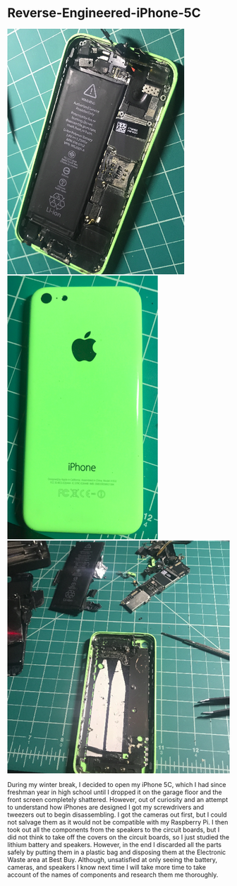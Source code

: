 <h1> Reverse-Engineered-iPhone-5C </h1>

<img src="images/Opened5C.png">
<img src="images/Empty5C.png">
<img src="images/Gutted5C.png">

During my winter break, I decided to open my iPhone 5C, which I had since freshman year in high 
school until I dropped it on the garage floor and the front screen completely shattered. However, 
out of curiosity and an attempt to understand how iPhones are designed I got my screwdrivers and 
tweezers out to begin disassembling. I got the cameras out first, but I could not salvage them as 
it would not be compatible with my Raspberry Pi. I then took out all the components from the speakers 
to the circuit boards, but I did not think to take off the covers on the circuit boards, so I just 
studied the lithium battery and speakers. However, in the end I discarded all the parts safely by 
putting them in a plastic bag and disposing them at the Electronic Waste area at Best Buy. Although, 
unsatisfied at only seeing the battery, cameras, and speakers I know next time I will take more time 
to take account of the names of components and research them me thoroughly.

